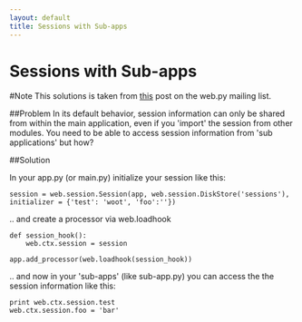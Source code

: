 ```yaml
---
layout: default
title: Sessions with Sub-apps
---
```


# Sessions with Sub-apps

#Note
This solutions is taken from [this](http://www.mail-archive.com/webpy@googlegroups.com/msg02557.html) post on the web.py mailing list.

##Problem
In its default behavior, session information can only be shared from within the main application, even if you 'import' the session from other modules. You need to be able to access session information from 'sub applications' but how?

##Solution

In your app.py (or main.py) initialize your session like this:

    session = web.session.Session(app, web.session.DiskStore('sessions'),
    initializer = {'test': 'woot', 'foo':''})

.. and create a processor via web.loadhook

    def session_hook():
        web.ctx.session = session

    app.add_processor(web.loadhook(session_hook))

.. and now in your 'sub-apps' (like sub-app.py) you can access the the session information like this:

    print web.ctx.session.test
    web.ctx.session.foo = 'bar'

